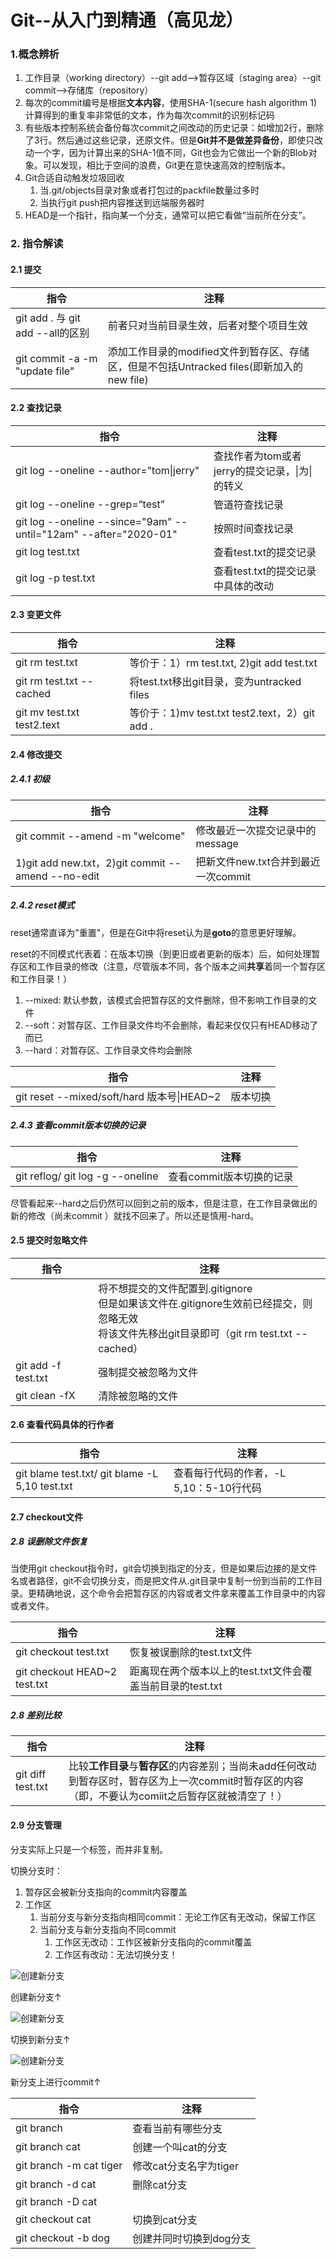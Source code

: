 # Git--从入门到精通（高见龙）

### 1.概念辨析

1. 工作目录（working directory）--git add-->暂存区域（staging area）--git commit-->存储库（repository）
2. 每次的commit编号是根据**文本内容**，使用SHA-1(secure hash algorithm 1)计算得到的重复率非常低的文本，作为每次commit的识别标记码 
3. 有些版本控制系统会备份每次commit之间改动的历史记录：如增加2行，删除了3行。然后通过这些记录，还原文件。但是**Git并不是做差异备份**，即使只改动一个字，因为计算出来的SHA-1值不同，Git也会为它做出一个新的Blob对象。可以发现，相比于空间的浪费，Git更在意快速高效的控制版本。
4. Git合适自动触发垃圾回收
   1. 当.git/objects目录对象或者打包过的packfile数量过多时
   2. 当执行git push把内容推送到远端服务器时
5. HEAD是一个指针，指向某一个分支，通常可以把它看做“当前所在分支”。

### 2. 指令解读

#### 2.1 提交

| 指令                             | 注释                                                         |
| -------------------------------- | ------------------------------------------------------------ |
| git add . 与 git add --all的区别 | 前者只对当前目录生效，后者对整个项目生效                     |
| git commit -a -m "update file"   | 添加工作目录的modified文件到暂存区、存储区，但是不包括Untracked files(即新加入的new file) |

#### 2.2 查找记录

| 指令                                                         | 注释                                            |
| ------------------------------------------------------------ | ----------------------------------------------- |
| git log --oneline --author="tom\\|jerry"                     | 查找作者为tom或者jerry的提交记录，\\|为\|的转义 |
| git log --oneline --grep=“test”                              | 管道符查找记录                                  |
| git log --oneline --since="9am" --until="12am" --after="2020-01" | 按照时间查找记录                                |
| git log test.txt                                             | 查看test.txt的提交记录                          |
| git log -p test.txt                                          | 查看test.txt的提交记录中具体的改动              |

#### 2.3 变更文件

| 指令                       | 注释                                           |
| -------------------------- | ---------------------------------------------- |
| git rm test.txt            | 等价于：1）rm test.txt, 2)git add test.txt     |
| git rm test.txt --cached   | 将test.txt移出git目录，变为untracked files     |
| git mv test.txt test2.text | 等价于：1)mv test.txt test2.text，2）git add . |

#### 2.4 修改提交

##### 2.4.1 初级

| 指令                                              | 注释                                |
| ------------------------------------------------- | ----------------------------------- |
| git commit --amend -m "welcome"                   | 修改最近一次提交记录中的message     |
| 1)git add new.txt，2)git commit --amend --no-edit | 把新文件new.txt合并到最近一次commit |

##### 2.4.2 reset模式

reset通常直译为"重置"，但是在Git中将reset认为是**goto**的意思更好理解。

reset的不同模式代表着：在版本切换（到更旧或者更新的版本）后，如何处理暂存区和工作目录的修改（注意，尽管版本不同，各个版本之间**共享**着同一个暂存区和工作目录！）

1. --mixed: 默认参数，该模式会把暂存区的文件删除，但不影响工作目录的文件
2. --soft：对暂存区、工作目录文件均不会删除，看起来仅仅只有HEAD移动了而已
3. --hard：对暂存区、工作目录文件均会删除

| 指令                                       | 注释     |
| ------------------------------------------ | -------- |
| git reset --mixed/soft/hard 版本号\|HEAD~2 | 版本切换 |

##### 2.4.3 查看commit版本切换的记录

| 指令                             | 注释                     |
| -------------------------------- | ------------------------ |
| git reflog/ git log -g --oneline | 查看commit版本切换的记录 |

尽管看起来--hard之后仍然可以回到之前的版本，但是注意，在工作目录做出的新的修改（尚未commit ）就找不回来了。所以还是慎用-hard。

#### 2.5 提交时忽略文件

| 指令                | 注释                                                         |
| ------------------- | ------------------------------------------------------------ |
|                     | 将不想提交的文件配置到.gitignore<br />但是如果该文件在.gitignore生效前已经提交，则忽略无效<br />将该文件先移出git目录即可（git rm test.txt --cached） |
| git add -f test.txt | 强制提交被忽略为文件                                         |
| git clean -fX       | 清除被忽略的文件                                             |

#### 2.6 查看代码具体的行作者

| 指令                                           | 注释                                    |
| ---------------------------------------------- | --------------------------------------- |
| git blame test.txt/ git blame -L 5,10 test.txt | 查看每行代码的作者，-L 5,10：5-10行代码 |

#### 2.7 checkout文件

##### 2.8 误删除文件恢复

当使用git checkout指令时，git会切换到指定的分支，但是如果后边接的是文件名或者路径，git不会切换分支，而是把文件从.git目录中复制一份到当前的工作目录。更精确地说，这个命令会把暂存区的内容或者文件拿来覆盖工作目录中的内容或者文件。

| 指令                         | 注释                                                       |
| ---------------------------- | ---------------------------------------------------------- |
| git checkout test.txt        | 恢复被误删除的test.txt文件                                 |
| git checkout HEAD~2 test.txt | 距离现在两个版本以上的test.txt文件会覆盖当前目录的test.txt |

##### 2.8 差别比较

| 指令              | 注释                                                         |
| ----------------- | ------------------------------------------------------------ |
| git diff test.txt | 比较**工作目录**与**暂存区**的内容差别；当尚未add任何改动到暂存区时，暂存区为上一次commit时暂存区的内容（即，不要认为comiit之后暂存区就被清空了！） |

#### 2.9 分支管理

分支实际上只是一个标签，而并非复制。

切换分支时：

1. 暂存区会被新分支指向的commit内容覆盖
2. 工作区
   1. 当前分支与新分支指向相同commit：无论工作区有无改动，保留工作区
   2. 当前分支与新分支指向不同commit
      1. 工作区无改动：工作区被新分支指向的commit覆盖
      2. 工作区有改动：无法切换分支！

![创建新分支](E:/GitWorkspace/ReadingNotes/git_rookie_to_master/images/git_branch.png)

创建新分支↑

![创建新分支](E:/GitWorkspace/ReadingNotes/git_rookie_to_master/images/git_checkout.png)

切换到新分支↑

![创建新分支](E:/GitWorkspace/ReadingNotes/git_rookie_to_master/images/git_commit_branch.png)

新分支上进行commit↑

| 指令                    | 注释                    |
| ----------------------- | ----------------------- |
| git branch              | 查看当前有哪些分支      |
| git branch cat          | 创建一个叫cat的分支     |
| git branch -m cat tiger | 修改cat分支名字为tiger  |
| git branch -d cat       | 删除cat分支             |
| git branch -D cat       |                         |
| git checkout cat        | 切换到cat分支           |
| git checkout -b dog     | 创建并同时切换到dog分支 |




